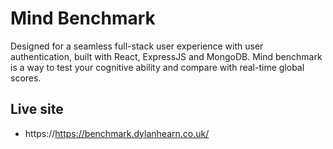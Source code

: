 # Mind Benchmark

Designed for a seamless full-stack user experience with user authentication, built with React, ExpressJS and MongoDB. Mind benchmark is a way to test your cognitive ability and compare with real-time global scores.

## Live site

- https://https://benchmark.dylanhearn.co.uk/
